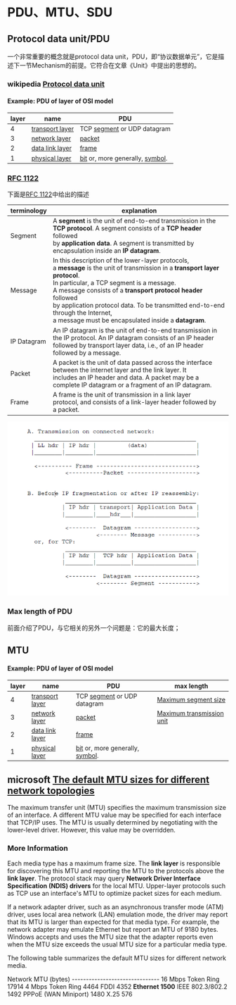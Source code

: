 # PDU、MTU、SDU



## Protocol data unit/PDU

一个非常重要的概念就是protocol data unit，PDU，即“协议数据单元”，它是描述下一节Mechanism的前提。它符合在文章《Unit》中提出的思想的。

### wikipedia [Protocol data unit](https://en.wikipedia.org/wiki/Protocol_data_unit)

#### Example: PDU of layer of OSI model

| layer | name                                                         | PDU                                                          |
| ----- | ------------------------------------------------------------ | ------------------------------------------------------------ |
| 4     | [transport layer](https://en.wikipedia.org/wiki/Transport_layer) | TCP [segment](https://en.wikipedia.org/wiki/Packet_segment) or UDP datagram |
| 3     | [network layer](https://en.wikipedia.org/wiki/Network_layer) | [packet](https://en.wikipedia.org/wiki/Network_packet)       |
| 2     | [data link layer](https://en.wikipedia.org/wiki/Data_link_layer) | [frame](https://en.wikipedia.org/wiki/Frame_(networking))    |
| 1     | [physical layer](https://en.wikipedia.org/wiki/Physical_layer) | [bit](https://en.wikipedia.org/wiki/Bit) or, more generally, [symbol](https://en.wikipedia.org/wiki/Symbol_(data)). |



### [RFC 1122](https://tools.ietf.org/html/rfc1122)



下面是[RFC 1122](https://tools.ietf.org/html/rfc1122)中给出的描述

| terminology | explanation                                                  |
| ----------- | ------------------------------------------------------------ |
| Segment     | A **segment** is the unit of end-to-end transmission in the<br/>**TCP protocol**. A segment consists of a **TCP header** followed<br/>by **application data**. A segment is transmitted by<br/>encapsulation inside an **IP datagram**. |
| Message     | In this description of the lower-layer protocols, <br/>a **message** is the unit of transmission in a **transport layer protocol**. <br>In particular, a TCP segment is a message. <br/>A message consists of a **transport protocol header** followed<br/>by application protocol data. To be transmitted end-to-end through the Internet, <br/>a message must be encapsulated inside a **datagram**. |
| IP Datagram | An IP datagram is the unit of end-to-end transmission in<br/>the IP protocol. An IP datagram consists of an IP header<br/>followed by transport layer data, i.e., of an IP header<br/>followed by a message. |
| Packet      | A packet is the unit of data passed across the interface<br/>between the internet layer and the link layer. It<br/>includes an IP header and data. A packet may be a<br/>complete IP datagram or a fragment of an IP datagram. |
| Frame       | A frame is the unit of transmission in a link layer<br/>protocol, and consists of a link-layer header followed by<br/>a packet. |

![](./Unit-of-layer.png)



### Max length of PDU

前面介绍了PDU，与它相关的另外一个问题是：它的最大长度；





## MTU

#### Example: PDU of layer of OSI model

| layer | name                                                         | PDU                                                          | max length                                                   |
| ----- | ------------------------------------------------------------ | ------------------------------------------------------------ | ------------------------------------------------------------ |
| 4     | [transport layer](https://en.wikipedia.org/wiki/Transport_layer) | TCP [segment](https://en.wikipedia.org/wiki/Packet_segment) or UDP datagram | [Maximum segment size](https://en.wikipedia.org/wiki/Maximum_segment_size) |
| 3     | [network layer](https://en.wikipedia.org/wiki/Network_layer) | [packet](https://en.wikipedia.org/wiki/Network_packet)       | [Maximum transmission unit](https://en.wikipedia.org/wiki/Maximum_transmission_unit) |
| 2     | [data link layer](https://en.wikipedia.org/wiki/Data_link_layer) | [frame](https://en.wikipedia.org/wiki/Frame_(networking))    |                                                              |
| 1     | [physical layer](https://en.wikipedia.org/wiki/Physical_layer) | [bit](https://en.wikipedia.org/wiki/Bit) or, more generally, [symbol](https://en.wikipedia.org/wiki/Symbol_(data)). |                                                              |



## microsoft [The default MTU sizes for different network topologies](https://support.microsoft.com/en-us/topic/the-default-mtu-sizes-for-different-network-topologies-b25262c5-d90f-456d-7647-e09192eeeef4)

The maximum transfer unit (MTU) specifies the maximum transmission size of an interface. A different MTU value may be specified for each interface that TCP/IP uses. The MTU is usually determined by negotiating with the lower-level driver. However, this value may be overridden.

### More Information

Each media type has a maximum frame size. The **link layer** is responsible for discovering this MTU and reporting the MTU to the protocols above the **link layer**. The protocol stack may query **Network Driver Interface Specification (NDIS) drivers** for the local MTU. Upper-layer protocols such as TCP use an interface's MTU to optimize packet sizes for each medium.

If a network adapter driver, such as an asynchronous transfer mode (ATM) driver, uses local area network (LAN) emulation mode, the driver may report that its MTU is larger than expected for that media type. For example, the network adapter may emulate Ethernet but report an MTU of 9180 bytes. Windows accepts and uses the MTU size that the adapter reports even when the MTU size exceeds the usual MTU size for a particular media type.


The following table summarizes the default MTU sizes for different network media.



Network MTU (bytes)
\-------------------------------
16 Mbps Token Ring 17914
4 Mbps Token Ring 4464
FDDI 4352
**Ethernet 1500**
IEEE 802.3/802.2 1492
PPPoE (WAN Miniport) 1480
X.25 576

